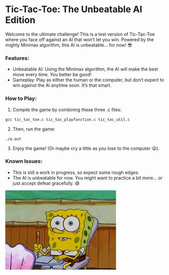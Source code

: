 # Tic-Tac-Toe: The Unbeatable AI Edition

 Welcome to the ultimate challenge! This is a test version of Tic-Tac-Toe where you face off against an AI that won’t let you win. Powered by the mighty Minimax algorithm, this AI is unbeatable… for now! 😎
### Features:

- Unbeatable AI: Using the Minimax algorithm, the AI will make the best move every time. You better be good!
- Gameplay: Play as either the human or the computer, but don’t expect to win against the AI anytime soon. It’s that smart.

### How to Play:

  1. Compile the game by combining these three .c files:

    gcc tic_tac_toe.c tic_tac_playfunction.c tic_tac_util.c

  2. Then, run the game:

    ./a.out

  3. Enjoy the game! (Or maybe cry a little as you lose to the computer 😜).

### Known Issues:

  - This is still a work in progress, so expect some rough edges.
  - The AI is unbeatable for now. You might want to practice a bit more… or just accept defeat gracefully. 😅


  <img src="spongebob.gif" width="350" height="250" />
